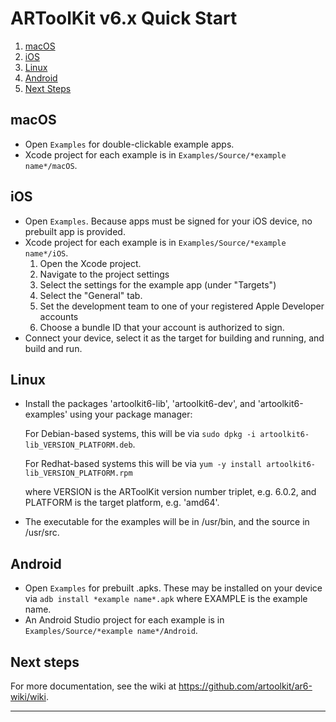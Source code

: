 # ARToolKit v6.x Quick Start
1. [macOS](#macos)
2. [iOS](#ios)
3. [Linux](#linux)
4. [Android](#android)
5. [Next Steps](#next-steps)

## macOS
* Open `Examples` for double-clickable example apps.
* Xcode project for each example is in `Examples/Source/*example name*/macOS`. 

## iOS 
* Open `Examples`. Because apps must be signed for your iOS device, no prebuilt app is provided.
* Xcode project for each example is in `Examples/Source/*example name*/iOS`.
    1. Open the Xcode project.
    2. Navigate to the project settings
    3. Select the settings for the example app (under "Targets")
    4. Select the "General" tab.
    5. Set the development team to one of your registered Apple Developer accounts
    6. Choose a bundle ID that your account is authorized to sign. 
* Connect your device, select it as the target for building and running, and build and run.

## Linux
* Install the packages 'artoolkit6-lib', 'artoolkit6-dev', and 'artoolkit6-examples' using your package manager:
    
    For Debian-based systems, this will be via `sudo dpkg -i artoolkit6-lib_VERSION_PLATFORM.deb`.
    
    For Redhat-based systems this will be via `yum -y install artoolkit6-lib_VERSION_PLATFORM.rpm`
    
    where VERSION is the ARToolKit version number triplet, e.g. 6.0.2, and PLATFORM is the target platform, e.g. 'amd64'.
* The executable for the examples will be in /usr/bin, and the source in /usr/src.

## Android
* Open `Examples` for prebuilt .apks. These may be installed on your device via `adb install *example name*.apk` where EXAMPLE is the example name.
* An Android Studio project for each example is in `Examples/Source/*example name*/Android`.

## Next steps

For more documentation, see the wiki at <https://github.com/artoolkit/ar6-wiki/wiki>.

----

